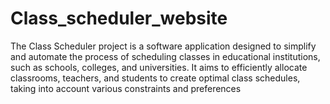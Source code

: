# Class_scheduler_website
The Class Scheduler project is a software application designed to simplify and
automate the process of scheduling classes in educational institutions, such as
schools, colleges, and universities. It aims to efficiently allocate classrooms,
teachers, and students to create optimal class schedules, taking into account
various constraints and preferences
